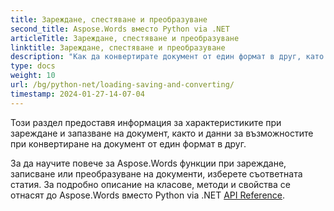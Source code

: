 ```yaml
---
title: Зареждане, спестяване и преобразуване
second_title: Aspose.Words вместо Python via .NET
articleTitle: Зареждане, спестяване и преобразуване
linktitle: Зареждане, спестяване и преобразуване
description: "Как да конвертирате документ от един формат в друг, като Word да PDF или HTML към Markdown, както и как да заредите и запишете документ, използвайки Python."
type: docs
weight: 10
url: /bg/python-net/loading-saving-and-converting/
timestamp: 2024-01-27-14-07-04
---
```


Този раздел предоставя информация за характеристиките при зареждане и запазване на документ, както и данни за възможностите при конвертиране на документ от един формат в друг.

За да научите повече за Aspose.Words функции при зареждане, записване или преобразуване на документи, изберете съответната статия. За подробно описание на класове, методи и свойства се отнасят до Aspose.Words вместо Python via .NET [API Reference](https://reference.aspose.com/words/python-net/).
